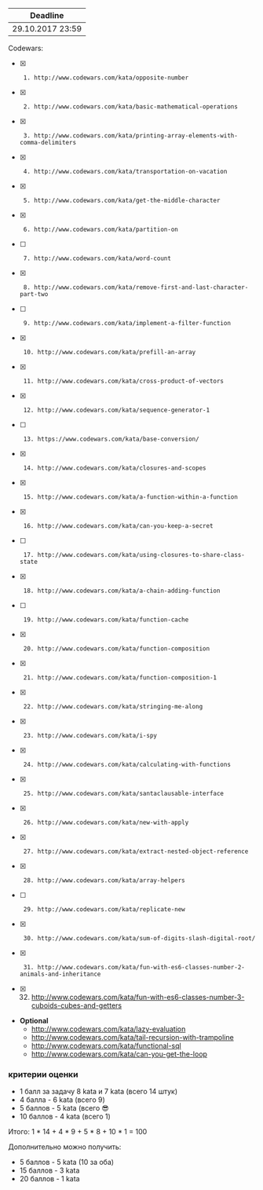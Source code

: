 Deadline         |
-----------------|
29.10.2017 23:59  |

Codewars:

 - [x]      1. http://www.codewars.com/kata/opposite-number
 - [x]      2. http://www.codewars.com/kata/basic-mathematical-operations
 - [x]      3. http://www.codewars.com/kata/printing-array-elements-with-comma-delimiters
 - [x]      4. http://www.codewars.com/kata/transportation-on-vacation
 - [x]      5. http://www.codewars.com/kata/get-the-middle-character
 - [x]      6. http://www.codewars.com/kata/partition-on
 - [ ]      7. http://www.codewars.com/kata/word-count
 - [x]      8. http://www.codewars.com/kata/remove-first-and-last-character-part-two
 - [ ]      9. http://www.codewars.com/kata/implement-a-filter-function
 - [x]      10. http://www.codewars.com/kata/prefill-an-array
 - [x]      11. http://www.codewars.com/kata/cross-product-of-vectors
 - [x]      12. http://www.codewars.com/kata/sequence-generator-1
 - [ ]      13. https://www.codewars.com/kata/base-conversion/
 - [x]      14. http://www.codewars.com/kata/closures-and-scopes
 - [x]      15. http://www.codewars.com/kata/a-function-within-a-function
 - [x]      16. http://www.codewars.com/kata/can-you-keep-a-secret
 - [ ]      17. http://www.codewars.com/kata/using-closures-to-share-class-state
 - [x]      18. http://www.codewars.com/kata/a-chain-adding-function
 - [ ]      19. http://www.codewars.com/kata/function-cache
 - [x]      20. http://www.codewars.com/kata/function-composition
 - [x]      21. http://www.codewars.com/kata/function-composition-1
 - [x]      22. http://www.codewars.com/kata/stringing-me-along
 - [x]      23. http://www.codewars.com/kata/i-spy
 - [x]      24. http://www.codewars.com/kata/calculating-with-functions
 - [x]      25. http://www.codewars.com/kata/santaclausable-interface
 - [x]      26. http://www.codewars.com/kata/new-with-apply
 - [x]      27. http://www.codewars.com/kata/extract-nested-object-reference
 - [x]      28. http://www.codewars.com/kata/array-helpers
 - [ ]      29. http://www.codewars.com/kata/replicate-new
 - [x]      30. http://www.codewars.com/kata/sum-of-digits-slash-digital-root/
 - [x]      31. http://www.codewars.com/kata/fun-with-es6-classes-number-2-animals-and-inheritance
 - [x]    32. http://www.codewars.com/kata/fun-with-es6-classes-number-3-cuboids-cubes-and-getters
     
  - __Optional__
     - http://www.codewars.com/kata/lazy-evaluation
     - http://www.codewars.com/kata/tail-recursion-with-trampoline
     - http://www.codewars.com/kata/functional-sql
     - http://www.codewars.com/kata/can-you-get-the-loop
  
  ### критерии оценки
*  1 балл за задачу 8 kata и 7 kata (всего 14 штук)
*  4 балла - 6 kata (всего 9)
*  5 баллов - 5 kata (всего :sunglasses:
*  10 баллов - 4 kata (всего 1)

Итого: 1 * 14 + 4 * 9 + 5 * 8 + 10 * 1 = 100

Дополнительно можно получить:
*  5 баллов - 5 kata (10 за оба)
*  15 баллов - 3 kata
*  20 баллов - 1 kata
